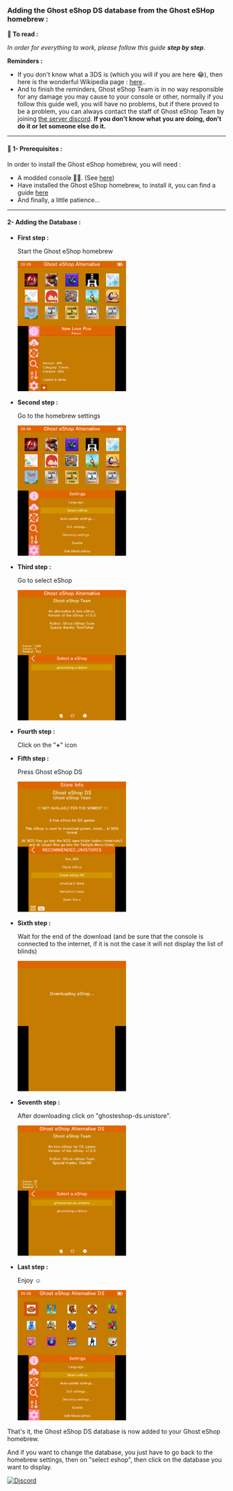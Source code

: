 ### __Adding the Ghost eShop DS database from the Ghost eSHop homebrew :__


**📙 To read :**

*In order for everything to work, please follow this guide **step by step***.


**Reminders :**
* If you don't know what a 3DS is (which you will if you are here 😂), then here is the wonderful Wikipedia page : [here](https://ja.m.wikipedia.org/wiki/%E3%83%8B%E3%83%B3%E3%83%86%E3%83%B3%E3%83%89%E3%83%BC3DS)..
* And to finish the reminders, Ghost eShop Team is in no way responsible for any damage you may cause to your console or other, normally if you follow this guide well, you will have no problems, but if there proved to be a problem, you can always contact the staff of Ghost eShop Team by joining [the server discord](https://discord.gg/ENFGnYrKMf).
**If you don't know what you are doing, don't do it or let someone else do it.**

___
#### 🏁 1- Prerequisites :
In order to install the Ghost eShop homebrew, you will need :

* A modded console 🏴‍☠️. (See [here](https://3ds.hacks.guide/))
* Have installed the Ghost eShop homebrew, to install it, you can find a guide [here](./first_install.md)
* And finally, a little patience...

___
#### 2- Adding the Database :

* **First step :**

    Start the Ghost eShop homebrew
    <div><img src="screen/1.png" height="300px"></div>
* **Second step :**

    Go to the homebrew settings
    <div><img src="screen/2.png" height="300px"></div>
* **Third step :**

    Go to select eShop
    <div><img src="screen/3.png" height="300px"></div>
* **Fourth step :**

    Click on the "**+**" icon 
* **Fifth step :**

    Press Ghost eShop DS
    <div><img src="screen/5.png" height="300px"></div>
* **Sixth step :**

    Wait for the end of the download (and be sure that the console is connected to the internet, if it is not the case it will not display the list of blinds)
    <div><img src="screen/6.png" height="300px"></div>
* **Seventh step :**

    After downloading click on "ghosteshop-ds.unistore".
    <div><img src="screen/7.png" height="300px"></div>
* **Last step :**

    Enjoy ☺️​
    <div><img src="screen/8.png" height="300px"></div>

That's it, the Ghost eShop DS database is now added to your Ghost eShop homebrew.

And if you want to change the database, you just have to go back to the homebrew settings, then on "select eshop", then click on the database you want to display.

[![Discord](https://discordapp.com/api/guilds/633965704424718336/widget.png?style=banner3&time)](https://discord.gg/9Rqvh9F)
